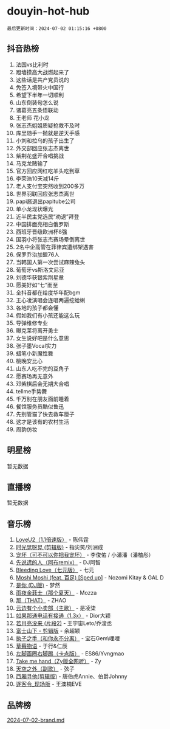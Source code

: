 # douyin-hot-hub

`最后更新时间：2024-07-02 01:15:16 +0800`

## 抖音热榜

1. 法国vs比利时
1. 蹬墙摸高大战燃起来了
1. 这些话是共产党员说的
1. 免签入境带火中国行
1. 希望下半年一切顺利
1. 山东倒装句怎么说
1. 诸葛亮五条悟联动
1. 王老师 花小龙
1. 张志杰姐姐质疑抢救不及时
1. 库里随手一抛就是逆天手感
1. 小刘和拉乌的孩子出生了
1. 外交部回应张志杰离世
1. 紫荆花盛开合唱挑战
1. 马克龙赌输了
1. 官方回应网红吃羊头吃到草
1. 李荣浩10天减14斤
1. 老人支付宝突然收到200多万
1. 世界羽联回应张志杰离世
1. papi酱退出papitube公司
1. 单小龙现状曝光
1. 近半民主党选民“劝退”拜登
1. 中国排面亮相白俄罗斯
1. 西班牙晋级欧洲杯8强
1. 国羽小将张志杰赛场晕倒离世
1. 2名中企高管在菲律宾遭绑架遇害
1. 保罗乔治加盟76人
1. 当韩国人第一次尝试麻辣兔头
1. 葡萄牙vs斯洛文尼亚
1. 刘德华获银紫荆星章
1. 愿美好如“七”而至
1. 全抖音都在给度华年配bgm
1. 王心凌演唱会连唱两遍挖蛤蜊
1. 各地的孩子都会懂
1. 假如我们有小孩还能这么玩
1. 导弹维修专业
1. 曝克莱将离开勇士
1. 女生说好吧是什么意思
1. 张子墨Vocal实力
1. 蜡笔小新魔性舞
1. 桃晚安比心
1. 山东人吃不完的豆角子
1. 愿赛场再无意外
1. 邓紫棋后会无期大合唱
1. tellme手势舞
1. 千万别在朋友面前睡着
1. 餐馆服务员酷似鲁迅
1. 先别管猫了快去救车厘子
1. 这才是该有的农村生活
1. 周韵仿妆

## 明星榜

暂无数据

## 直播榜

暂无数据

## 音乐榜

1. [LoveU2（1.1倍速版）](https://sf3-cdn-tos.douyinstatic.com/obj/tos-cn-ve-2774/oQMeDffLaEmgMwgCOEMAFCI6INzoFPgWdD0rsa) - 陈伟霆
1. [时光晃呀晃 (剪辑版)](https://sf5-hl-cdn-tos.douyinstatic.com/obj/tos-cn-ve-2774/o8ACeQem3gwI1x3GIYGAfKG0LJebKFRJDwRwyW) - 指尖笑/刘洲成
1. [宠坏（可不可以你把我宠坏）](https://sf3-cdn-tos.douyinstatic.com/obj/tos-cn-ve-2774/ocWI8ft2gd0rAfXKzvKGeMQM6fVLTLfA8UJzwl) - 李俊佑 / 小潘潘（潘柚彤）
1. [先说谎的人（阿布remix）](https://sf5-hl-cdn-tos.douyinstatic.com/obj/tos-cn-ve-2774/owQtOFmAzBgxBKDOYfeCTQTgE9cDORrOQqmCZy) - DJ阿智
1. [Bleeding Love（七元版）](https://sf5-hl-cdn-tos.douyinstatic.com/obj/tos-cn-ve-2774/oEgC9eZFHQ1MfSRnrfkzFp8AayDWqAQMABBgUs) - 七元
1. [Moshi Moshi (feat. 百足) [Sped up]](https://sf6-cdn-tos.douyinstatic.com/obj/tos-cn-ve-2774/ocCPFQcXJLeroaIdQLIGAoeeYM3OAUYGDguHXz) - Nozomi Kitay & GAL D
1. [是你 (DJ版)](https://sf5-hl-cdn-tos.douyinstatic.com/obj/tos-cn-ve-2774/1ec766e572b34c42853ce6315d426850) - 梦然
1. [雨夜金菲士（那个夏天）](https://sf5-hl-cdn-tos.douyinstatic.com/obj/tos-cn-ve-2774/osPmPLDWQBBE2Z6bftCgYwkFaF4pEYEneXaZQs) - Mozza
1. [那（THAT）](https://sf3-cdn-tos.douyinstatic.com/obj/tos-cn-ve-2774/oIIWGeBZCnlGx9tl0gFlCfwlQbj7QWAD8HYAGg) - ZHAO
1. [云边有个小卖部（主歌）](https://sf3-cdn-tos.douyinstatic.com/obj/tos-cn-ve-2774/okvgzOZylLA4WYUHkAhpy5DrCiqAmBjiMIkJp) - 是凌柒
1. [如果那通电话有接通（1.3x）](https://sf5-hl-cdn-tos.douyinstatic.com/obj/tos-cn-ve-2774/ocJeJKhUhAJG8EYZiEFfGFAPkD3beMQ5mwDv1e) - Dior大颖
1. [若月亮没来 (片段2)](https://sf5-hl-cdn-tos.douyinstatic.com/obj/tos-cn-ve-2774/ocQavLLjkCOeDxGyYeIMGgNAIwJ0QXE1Ve3Fzv) - 王宇宙Leto/乔浚丞
1. [富士山下 - 剪辑版](https://sf5-hl-cdn-tos.douyinstatic.com/obj/tos-cn-ve-2774/o4QGmeUZhQXvtC5BDkogeQni8WbdCBUJEYI12v) - 余超颖
1. [执子之手（和你永不分离）](https://sf5-hl-cdn-tos.douyinstatic.com/obj/tos-cn-ve-2774/oU4mUWISThYfqtA61VOl8PAQGeK2LGGQfFCZfY) - 宝石Gem\哩哩
1. [草莓物语](https://sf6-cdn-tos.douyinstatic.com/obj/tos-cn-ve-2774/okynhJ7jEAIIZBfsLgYMEI8QC3WbQNN66RKzhT) - 于行&仁辰
1. [左脚画圈右脚踢（卡点版）](https://sf5-hl-cdn-tos.douyinstatic.com/obj/tos-cn-ve-2774/oAoAIr8BJv8B7W4CEBMsaSfDWrAiF4izwIDMJg) - ES86/Yvngmao
1. [Take me hand（Zy版全网听）](https://sf5-hl-cdn-tos.douyinstatic.com/obj/tos-cn-ve-2774/owyUoUuVpA1I7BiszAYMSqbGseWQw8P7Ea2BiR) - Zy
1. [天空之外（副歌）](https://sf5-hl-cdn-tos.douyinstatic.com/obj/tos-cn-ve-2774/oAYn0BTp8jS8iSyZSHMUWAikyvAWI1c7aiJTr) - 弦子
1. [西厢寻他(剪辑版)](https://sf5-hl-cdn-tos.douyinstatic.com/obj/tos-cn-ve-2774/oUsAVfAQKlRNxEv5qxvIB8o5qmIWUcXbzJKJhw) - 唐伯虎Annie、伯爵Johnny
1. [逐客令_现场版](https://sf5-hl-cdn-tos.douyinstatic.com/obj/tos-cn-ve-2774/okjvqFftEMAIgLPvI8f4MT5CZVyxmDQdBOwjBv) - 王澳楠EVE

## 品牌榜

[2024-07-02-brand.md](2024-07-02-brand.md)
